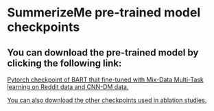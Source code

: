 # SummerizeMe pre-trained model checkpoints

## You can download the pre-trained model by clicking the following link:

[Pytorch checkpoint of BART that fine-tuned with Mix-Data Multi-Task learning on Reddit data and CNN-DM data.](https://drive.google.com/drive/folders/1KWHWuLK3l-F7Z5lFVeCuTCFVn9FCTzN1?usp=sharing)

[You can also download the other checkpoints used in ablation studies.](https://drive.google.com/drive/u/5/folders/1BYeNQkY4DOAaadZ0KEdtuPKBasrwHz1a)


